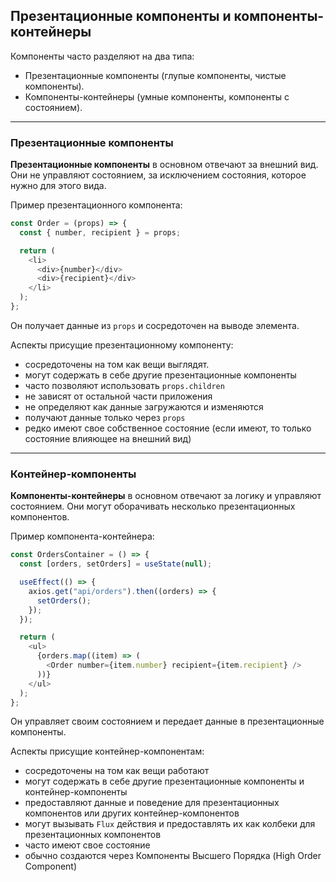 ## Презентационные компоненты и компоненты-контейнеры

Компоненты часто разделяют на два типа:

- Презентационные компоненты (глупые компоненты, чистые компоненты).
- Компоненты-контейнеры (умные компоненты, компоненты с состоянием).

---

### Презентационные компоненты

**Презентационные компоненты** в основном отвечают за внешний вид.
Они не управляют состоянием, за исключением состояния, которое нужно для этого вида.

Пример презентационного компонента:

```javascript
const Order = (props) => {
  const { number, recipient } = props;

  return (
    <li>
      <div>{number}</div>
      <div>{recipient}</div>
    </li>
  );
};
```

Он получает данные из `props` и сосредоточен на выводе элемента.

Аспекты присущие презентационному компоненту:

- сосредоточены на том как вещи выглядят.
- могут содержать в себе другие презентационные компоненты
- часто позволяют использовать `props.children`
- не зависят от остальной части приложения
- не определяют как данные загружаются и изменяются
- получают данные только через `props`
- редко имеют свое собственное состояние (если имеют, то только состояние влияющее на внешний вид)

---

### Контейнер-компоненты

**Компоненты-контейнеры** в основном отвечают за логику и управляют состоянием.
Они могут оборачивать несколько презентационных компонентов.

Пример компонента-контейнера:

```javascript
const OrdersContainer = () => {
  const [orders, setOrders] = useState(null);

  useEffect(() => {
    axios.get("api/orders").then((orders) => {
      setOrders();
    });
  });

  return (
    <ul>
      {orders.map((item) => (
        <Order number={item.number} recipient={item.recipient} />
      ))}
    </ul>
  );
};
```

Он управляет своим состоянием и передает данные в презентационные компоненты.

Аспекты присущие контейнер-компонентам:

- сосредоточены на том как вещи работают
- могут содержать в себе другие презентационные компоненты и контейнер-компоненты
- предоставляют данные и поведение для презентационных компонентов или других контейнер-компонентов
- могут вызывать `Flux` действия и предоставлять их как колбеки для презентационных компонентов
- часто имеют свое состояние
- обычно создаются через Компоненты Высшего Порядка (High Order Component)
